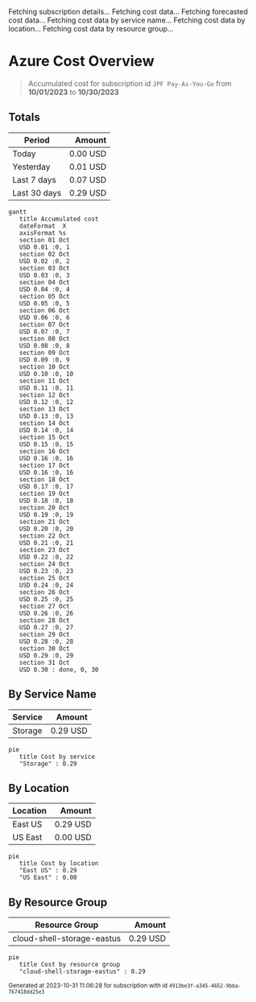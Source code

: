Fetching subscription details...
Fetching cost data...
Fetching forecasted cost data...
Fetching cost data by service name...
Fetching cost data by location...
Fetching cost data by resource group...
# Azure Cost Overview

> Accumulated cost for subscription id `JPF Pay-As-You-Go` from **10/01/2023** to **10/30/2023**

## Totals

|Period|Amount|
|---|---:|
|Today|0.00 USD|
|Yesterday|0.01 USD|
|Last 7 days|0.07 USD|
|Last 30 days|0.29 USD|

```mermaid
gantt
   title Accumulated cost
   dateFormat  X
   axisFormat %s
   section 01 Oct
   USD 0.01 :0, 1
   section 02 Oct
   USD 0.02 :0, 2
   section 03 Oct
   USD 0.03 :0, 3
   section 04 Oct
   USD 0.04 :0, 4
   section 05 Oct
   USD 0.05 :0, 5
   section 06 Oct
   USD 0.06 :0, 6
   section 07 Oct
   USD 0.07 :0, 7
   section 08 Oct
   USD 0.08 :0, 8
   section 09 Oct
   USD 0.09 :0, 9
   section 10 Oct
   USD 0.10 :0, 10
   section 11 Oct
   USD 0.11 :0, 11
   section 12 Oct
   USD 0.12 :0, 12
   section 13 Oct
   USD 0.13 :0, 13
   section 14 Oct
   USD 0.14 :0, 14
   section 15 Oct
   USD 0.15 :0, 15
   section 16 Oct
   USD 0.16 :0, 16
   section 17 Oct
   USD 0.16 :0, 16
   section 18 Oct
   USD 0.17 :0, 17
   section 19 Oct
   USD 0.18 :0, 18
   section 20 Oct
   USD 0.19 :0, 19
   section 21 Oct
   USD 0.20 :0, 20
   section 22 Oct
   USD 0.21 :0, 21
   section 23 Oct
   USD 0.22 :0, 22
   section 24 Oct
   USD 0.23 :0, 23
   section 25 Oct
   USD 0.24 :0, 24
   section 26 Oct
   USD 0.25 :0, 25
   section 27 Oct
   USD 0.26 :0, 26
   section 28 Oct
   USD 0.27 :0, 27
   section 29 Oct
   USD 0.28 :0, 28
   section 30 Oct
   USD 0.29 :0, 29
   section 31 Oct
   USD 0.30 : done, 0, 30
```

## By Service Name

|Service|Amount|
|---|---:|
|Storage|0.29 USD|

```mermaid
pie
   title Cost by service
   "Storage" : 0.29
```

## By Location

|Location|Amount|
|---|---:|
|East US|0.29 USD|
|US East|0.00 USD|

```mermaid
pie
   title Cost by location
   "East US" : 0.29
   "US East" : 0.00
```

## By Resource Group

|Resource Group|Amount|
|---|---:|
|cloud-shell-storage-eastus|0.29 USD|

```mermaid
pie
   title Cost by resource group
   "cloud-shell-storage-eastus" : 0.29
```

<sup>Generated at 2023-10-31 11:06:28 for subscription with id `4913be3f-a345-4652-9bba-767418dd25e3`</sup>
